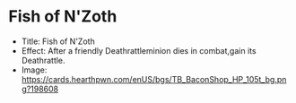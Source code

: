 # Fish of N'Zoth
- Title:  Fish of N'Zoth
- Effect:  After a friendly Deathrattleminion dies in combat,gain its Deathrattle.
- Image:  https://cards.hearthpwn.com/enUS/bgs/TB_BaconShop_HP_105t_bg.png?198608
